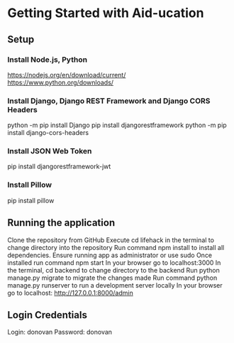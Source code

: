 # Getting Started with Aid-ucation

## Setup

### Install Node.js, Python
https://nodejs.org/en/download/current/  
https://www.python.org/downloads/  

### Install Django, Django REST Framework and Django CORS Headers 
python -m pip install Django 
pip install djangorestframework 
python -m pip install django-cors-headers 

### Install JSON Web Token 
pip install djangorestframework-jwt 

### Install Pillow 
pip install pillow 


## Running the application
Clone the repository from GitHub 
Execute cd lifehack in the terminal to change directory into the repository 
Run command npm install to install all dependencies. Ensure running app as administrator or use sudo 
Once installed run command npm start 
In your browser go to localhost:3000 
In the terminal, cd backend to change directory to the backend 
Run python manage.py migrate to migrate the changes made 
Run command python manage.py runserver to run a development server locally 
In your browser go to localhost: http://127.0.0.1:8000/admin 

## Login Credentials
Login: donovan
Password: donovan
